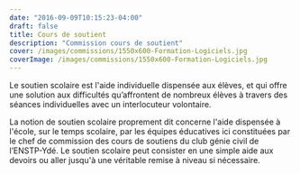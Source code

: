 ```yaml
---
date: "2016-09-09T10:15:23-04:00"
draft: false
title: Cours de soutient
description: "Commission cours de soutient"
cover: /images/commissions/1550x600-Formation-Logiciels.jpg
coverImage: /images/commissions/1550x600-Formation-Logiciels.jpg
---
```


Le soutien scolaire est l'aide individuelle dispensée aux élèves, et qui offre une solution aux difficultés qu’affrontent de nombreux élèves à travers des séances individuelles avec un interlocuteur volontaire.

La notion de soutien scolaire proprement dit concerne l'aide dispensée à l'école, sur le temps scolaire, par les équipes éducatives ici constituées par le chef de commission des cours de soutiens du club génie civil de l’ENSTP-Ydé. Le soutien scolaire peut consister en une simple aide aux devoirs ou aller jusqu'à une véritable remise à niveau si nécessaire. 